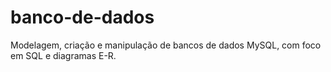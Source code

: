 # banco-de-dados
Modelagem, criação e manipulação de bancos de dados MySQL, com foco em SQL e diagramas E-R.

